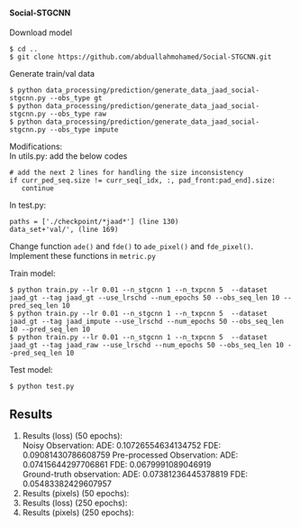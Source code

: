 
#### Social-STGCNN 
Download model 
```
$ cd .. 
$ git clone https://github.com/abduallahmohamed/Social-STGCNN.git
```

Generate train/val data 
```
$ python data_processing/prediction/generate_data_jaad_social-stgcnn.py --obs_type gt
$ python data_processing/prediction/generate_data_jaad_social-stgcnn.py --obs_type raw
$ python data_processing/prediction/generate_data_jaad_social-stgcnn.py --obs_type impute
```

Modifications:  
In utils.py: add the below codes 
```
# add the next 2 lines for handling the size inconsistency
if curr_ped_seq.size != curr_seq[_idx, :, pad_front:pad_end].size:
   continue
```
In test.py: 
```
paths = ['./checkpoint/*jaad*'] (line 130)
data_set+'val/', (line 169)
```
Change function `ade()` and `fde()` to `ade_pixel()`
and `fde_pixel()`. Implement these functions in `metric.py` 


Train model:
```
$ python train.py --lr 0.01 --n_stgcnn 1 --n_txpcnn 5  --dataset jaad_gt --tag jaad_gt --use_lrschd --num_epochs 50 --obs_seq_len 10 --pred_seq_len 10
$ python train.py --lr 0.01 --n_stgcnn 1 --n_txpcnn 5  --dataset jaad_gt --tag jaad_impute --use_lrschd --num_epochs 50 --obs_seq_len 10 --pred_seq_len 10
$ python train.py --lr 0.01 --n_stgcnn 1 --n_txpcnn 5  --dataset jaad_gt --tag jaad_raw --use_lrschd --num_epochs 50 --obs_seq_len 10 --pred_seq_len 10
```
Test model: 
```
$ python test.py 
```

## Results
1. Results (loss) (50 epochs):  
Noisy Observation: ADE: 0.10726554634134752  FDE: 0.09081430786608759
Pre-processed Observation: ADE: 0.07415644297706861  FDE: 0.0679991089046919   
Ground-truth observation: ADE: 0.07381236445378819  FDE: 0.05483382429607957
2. Results (pixels) (50 epochs):  
3. Results (loss) (250 epochs):  
4. Results (pixels) (250 epochs):  
